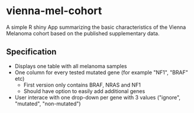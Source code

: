 # vienna-mel-cohort

A simple R shiny App summarizing the basic characteristics of the Vienna Melanoma cohort based on the published supplementary data.

## Specification

  * Displays one table with all melanoma samples
  * One column for every tested mutated gene (for example "NF1", "BRAF" etc)
    * First version only contains BRAF, NRAS and NF1
    * Should have option to easily add additional genes
  * User interace with one drop-down per gene with 3 values ("ignore", "mutated", "non-mutated")
